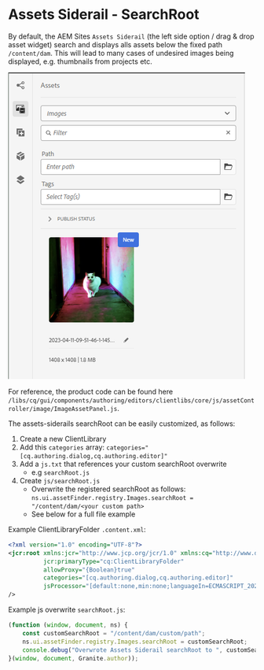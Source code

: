 # Assets Siderail - SearchRoot

By default, the AEM Sites `Assets Siderail` (the left side option / drag & drop asset widget) search and displays alls
assets below the fixed path `/content/dam`. This will lead to many cases of undesired images being displayed, e.g.
thumbnails from projects etc.

![img.png](attachments/img.png)

For reference, the product code can be found here
`/libs/cq/gui/components/authoring/editors/clientlibs/core/js/assetController/image/ImageAssetPanel.js`.

The assets-siderails searchRoot can be easily customized, as follows:

1. Create a new ClientLibrary
2. Add this `categories` array: `categories="[cq.authoring.dialog,cq.authoring.editor]"`
3. Add a `js.txt` that references your custom searchRoot overwrite
    - e.g `searchRoot.js`
4. Create `js/searchRoot.js`
    - Overwrite the registered searchRoot as follows:
      `ns.ui.assetFinder.registry.Images.searchRoot = "/content/dam/<your custom path>`
    - See below for a full file example

Example ClientLibraryFolder `.content.xml`:

```xml
<?xml version="1.0" encoding="UTF-8"?>
<jcr:root xmlns:jcr="http://www.jcp.org/jcr/1.0" xmlns:cq="http://www.day.com/jcr/cq/1.0"
          jcr:primaryType="cq:ClientLibraryFolder"
          allowProxy="{Boolean}true"
          categories="[cq.authoring.dialog,cq.authoring.editor]"
          jsProcessor="[default:none,min:none;languageIn=ECMASCRIPT_2021;languageOut=ECMASCRIPT6]"
/>
```

Example js overwrite `searchRoot.js`:

```javascript
(function (window, document, ns) {
    const customSearchRoot = "/content/dam/custom/path";
    ns.ui.assetFinder.registry.Images.searchRoot = customSearchRoot;
    console.debug("Overwrote Assets Siderail searchRoot to ", customSearchRoot);
}(window, document, Granite.author));
```
